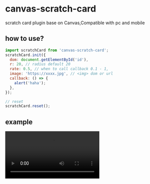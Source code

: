 # canvas-scratch-card

scratch card plugin base on Canvas,Compatible with pc and mobile

## how to use?

```javascript
import scratchCard from 'canvas-scratch-card';
scratchCard.init({
  dom: document.getElementById('id'),
  r: 20, // radius default 20
  rate: 0.5, // when to call callback 0.1 - 1,
  image: 'https://xxxx.jpg', // <img> dom or url
  callback: () => {
    alert('haha');
  },
});

// reset
scratchCard.reset();
```

## example

<video id="video" preload="none">
  <source id="mp4" src="./video/video.mov" type="video/mov">
</video>
